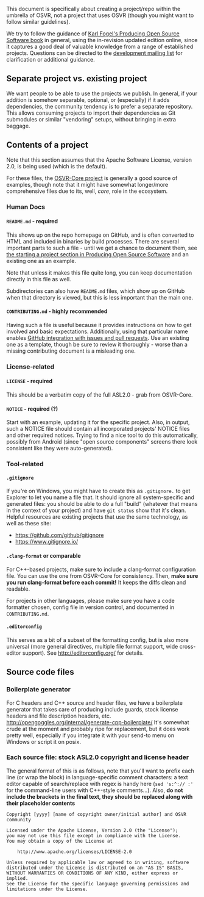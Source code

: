 This document is specifically about creating a project/repo within the umbrella of OSVR, not a project that uses OSVR (though you might want to follow similar guidelines).

We try to follow the guidance of [Karl Fogel's Producing Open Source Software book][producingoss] in general, using the in-revision updated edition online, since it captures a good deal of valuable knowledge from a range of established projects. Questions can be directed to the [development mailing list][] for clarification or additional guidance.

[producingoss]:http://producingoss.com/
[development mailing list]:http://lists.getosvr.org/listinfo.cgi/osvr-devel-getosvr.org

## Separate project vs. existing project
We want people to be able to use the projects we publish. In general, if your addition is somehow separable, optional, or (especially) if it adds dependencies, the community tendency is to prefer a separate repository. This allows consuming projects to import their dependencies as Git submodules or similar "vendoring" setups, without bringing in extra baggage.

## Contents of a project
Note that this section assumes that the Apache Software License, version 2.0, is being used (which is the default).

For these files, the [OSVR-Core project](https://github.com/OSVR/OSVR-Core) is generally a good source of examples, though note that it might have somewhat longer/more comprehensive files due to its, well, *core*, role in the ecosystem.

### Human Docs
#### `README.md` - required
This shows up on the repo homepage on GitHub, and is often converted to HTML and included in binaries by build processes. There are several important parts to such a file - until we get a chance to document them, see [the starting a project section in Producing Open Source Software][producingoss-starting] and an existing one as an example.

[producingoss-starting]:http://producingoss.com/en/getting-started.html#starting-from-what-you-have

Note that unless it makes this file quite long, you can keep documentation directly in this file as well.

Subdirectories can also have `README.md` files, which show up on GitHub when that directory is viewed, but this is less important than the main one.

#### `CONTRIBUTING.md` - highly recommended
Having such a file is useful because it provides instructions on how to get involved and basic expectations. Additionally, using that particular name enables [GitHub integration with issues and pull requests](https://github.com/blog/1184-contributing-guidelines). Use an existing one as a template, though be sure to review it thoroughly - worse than a missing contributing document is a misleading one.

### License-related
#### `LICENSE` - required
This should be a verbatim copy of the full ASL2.0 - grab from OSVR-Core.

#### `NOTICE` - required (?)
Start with an example, updating it for the specific project. Also, in output, such a NOTICE file should contain all incorporated projects' NOTICE files and other required notices. Trying to find a nice tool to do this automatically, possibly from Android (since "open source components" screens there look consistent like they were auto-generated).

### Tool-related
#### `.gitignore`
If you're on Windows, you might have to create this as `.gitignore.` to get Explorer to let you name a file that. It should ignore all system-specific and generated files: you should be able to do a full "build" (whatever that means in the context of your project) and have `git status` show that it's clean. Helpful resources are existing projects that use the same technology, as well as these site:

- <https://github.com/github/gitignore>
- <https://www.gitignore.io/>

#### `.clang-format` or comparable
For C++-based projects, make sure to include a clang-format configuration file. You can use the one from OSVR-Core for consistency. Then, **make sure you run clang-format before each commit!** It keeps the diffs clean and readable.

For projects in other languages, please make sure you have a code formatter chosen, config file in version control, and documented in `CONTRIBUTING.md`.

#### `.editorconfig`
This serves as a bit of a subset of the formatting config, but is also more universal (more general directives, multiple file format support, wide cross-editor support). See <http://editorconfig.org/> for details.

## Source code files
### Boilerplate generator
For C headers and C++ source and header files, we have a boilerplate generator that takes care of producing include guards, stock license headers and file description headers, etc. <http://opengoggles.org/internal/generate-cpp-boilerplate/> It's somewhat crude at the moment and probably ripe for replacement, but it does work pretty well, especially if you integrate it with your send-to menu on Windows or script it on posix.

### Each source file: stock ASL2.0 copyright and license header
The general format of this is as follows, note that you'll want to prefix each line (or wrap the block) in language-specific comment characters: a text editor capable of search/replace with regex is handy here (`sed 's:^:// :'` for the command-line users with C++-style comments...). Also, **do not include the brackets in the final text, they should be replaced along with their placeholder contents**

```
Copyright [yyyy] [name of copyright owner/initial author] and OSVR community

Licensed under the Apache License, Version 2.0 (the "License");
you may not use this file except in compliance with the License.
You may obtain a copy of the License at

    http://www.apache.org/licenses/LICENSE-2.0

Unless required by applicable law or agreed to in writing, software
distributed under the License is distributed on an "AS IS" BASIS,
WITHOUT WARRANTIES OR CONDITIONS OF ANY KIND, either express or implied.
See the License for the specific language governing permissions and
limitations under the License.
```